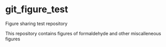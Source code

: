 # git_figure_test
Figure sharing test repository

This repository contains figures of formaldehyde and other miscalleneous figures